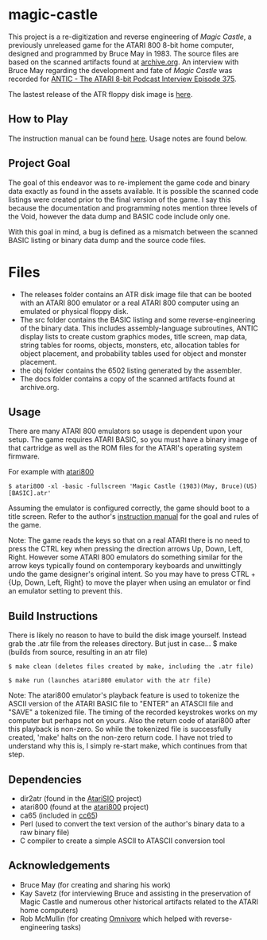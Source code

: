 # magic-castle
This project is a re-digitization and reverse engineering of *Magic Castle*, a previously unreleased game for the ATARI 800 8-bit home computer, designed and programmed by Bruce May in 1983. The source files are based on the scanned artifacts found at [archive.org](https://archive.org/details/magiccastle_atari). An interview with Bruce May regarding the development and fate of *Magic Castle* was recorded for [ANTIC - The ATARI 8-bit Podcast Interview Episode 375](https://ataripodcast.libsyn.com/antic-interview-375-bruce-may-unreleased-magic-castle-game).

The lastest release of the ATR floppy disk image is [here](https://github.com/michaelsternberg/magic-castle/releases/).

## How to Play
The instruction manual can be found [here](https://archive.org/details/magiccastle_atari/Magic%20Castle%20Instruction%20Mannual).
Usage notes are found below.

## Project Goal
The goal of this endeavor was to re-implement the game code and binary data exactly as found in the assets available. It is possible the scanned code listings were created prior to the final version of the game. I say this because the documentation and programming notes mention three levels of the Void, however the data dump and BASIC code include only one.

With this goal in mind, a bug is defined as a mismatch between the scanned BASIC listing or binary data dump and the source code files.

# Files
- The releases folder contains an ATR disk image file that can be booted with an ATARI 800 emulator or a real ATARI 800 computer using an emulated or physical floppy disk. 
- The src folder contains the BASIC listing and some reverse-engineering of the binary data. This includes assembly-language subroutines, ANTIC display lists to create custom graphics modes, title screen, map data, string tables for rooms, objects, monsters, etc, allocation tables for object placement, and probability tables used for object and monster placement.
- the obj folder contains the 6502 listing generated by the assembler.
- The docs folder contains a copy of the scanned artifacts found at archive.org. 

## Usage
There are many ATARI 800 emulators so usage is dependent upon your setup. The game requires ATARI BASIC, so you must have a binary image of that cartridge as well as the ROM files for the ATARI's operating system firmware. 

For example with [atari800](https://github.com/atari800/atari800)

    $ atari800 -xl -basic -fullscreen 'Magic Castle (1983)(May, Bruce)(US)[BASIC].atr'

Assuming the emulator is configured correctly, the game should boot to a title screen. Refer to the author's [instruction manual](https://archive.org/details/magiccastle_atari/Magic%20Castle%20Instruction%20Mannual) for the goal and rules of the game.

Note: The game reads the keys so that on a real ATARI there is no need to press the CTRL key when pressing the direction arrows Up, Down, Left, Right. However some ATARI 800 emulators do something similar for the arrow keys typically found on contemporary keyboards and unwittingly undo the game designer's original intent. So you may have to press CTRL + {Up, Down, Left, Right} to move the player when using an emulator or find an emulator setting to prevent this.

## Build Instructions
There is likely no reason to have to build the disk image yourself. Instead grab the .atr file from the releases directory. But just in case...
    $ make (builds from source, resulting in an atr file)

    $ make clean (deletes files created by make, including the .atr file)

    $ make run (launches atari800 emulator with the atr file)

Note: The atari800 emulator's playback feature is used to tokenize the ASCII version of the ATARI BASIC file to "ENTER" an ATASCII file and "SAVE" a tokenized file. The timing of the recorded keystrokes works on my computer but perhaps not on yours. Also the return code of atari800 after this playback is non-zero. So while the tokenized file is successfully created, 'make' halts on the non-zero return code. I have not tried to understand why this is, I simply re-start make, which continues from that step.

## Dependencies

- dir2atr (found in the [AtariSIO](https://github.com/HiassofT/AtariSIO) project)
- atari800 (found at the [atari800](https://github.com/atari800/atari800) project)
- ca65 (included in [cc65](https://github.com/cc65/cc65))
- Perl (used to convert the text version of the author's binary data to a raw binary file)
- C compiler to create a simple ASCII to ATASCII conversion tool

## Acknowledgements
- Bruce May (for creating and sharing his work)
- Kay Savetz (for interviewing Bruce and assisting in the preservation of Magic Castle and numerous other historical artifacts related to the ATARI home computers)
- Rob McMullin (for creating [Omnivore](https://github.com/robmcmullen/omnivore) which helped with reverse-engineering tasks)
